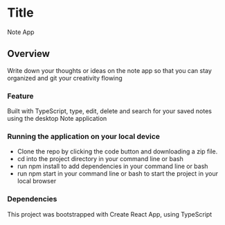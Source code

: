 # Title

Note App

## Overview

Write down your thoughts or ideas on the note app so that you can stay organized and git your creativity flowing

### Feature

Built with TypeScript, type, edit, delete and search for your saved notes using the desktop Note application

### Running the application on your local device

- Clone the repo by clicking the code button and downloading a zip file.
- cd into the project directory in your command line or bash
- run npm install to add dependencies in your command line or bash
- run npm start in your command line or bash to start the project in your local browser

### Dependencies

This project was bootstrapped with Create React App, using TypeScript

